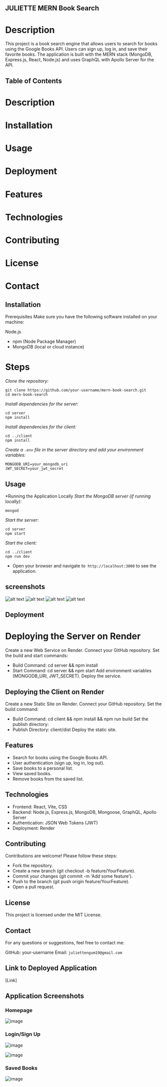 ## JULIETTE MERN Book Search

# Description
This project is a book search engine that allows users to search for books using the Google Books API. Users can sign up, log in, and save their favorite books. The application is built with the MERN stack (MongoDB, Express.js, React, Node.js) and uses GraphQL with Apollo Server for the API.

## Table of Contents
# Description
# Installation
# Usage
# Deployment
# Features
# Technologies
# Contributing
# License
# Contact

## Installation
Prerequisites
Make sure you have the following software installed on your machine:

Node.js
* npm (Node Package Manager)
* MongoDB (local or cloud instance)
# Steps
*Clone the repository:*
```
git clone https://github.com/your-username/mern-book-search.git
cd mern-book-search
```
*Install dependencies for the server:*
```
cd server
npm install
```
*Install dependencies for the client:*
```
cd ../client
npm install
```
*Create a `.env` file in the server directory and add your environment variables:*
```
MONGODB_URI=your_mongodb_uri
JWT_SECRET=your_jwt_secret
```
## Usage
*Running the Application Locally
*Start the MongoDB server (if running locally):*
```
mongod
```
*Start the server:*
```
cd server
npm start
```
*Start the client:*
```
cd ../client
npm run dev
```
* Open your browser and navigate to` http://localhost:3000` to see the application.

## screenshots
![alt text](<client/src/assets/images/Screenshot 2024-08-07 194117.png>)
![alt text](<client/src/assets/images/Screenshot 2024-08-07 194211.png>)
![alt text](<client/src/assets/images/Screenshot 2024-08-07 194356.png>)
![alt text](<client/src/assets/Screenshot 2024-08-07 194709.png>)
## Deployment
# Deploying the Server on Render
Create a new Web Service on Render.
Connect your GitHub repository.
Set the build and start commands:
   * Build Command: cd server && npm install
   * Start Command: cd server && npm start
Add environment variables (MONGODB_URI, JWT_SECRET).
Deploy the service.

## Deploying the Client on Render
Create a new Static Site on Render.
Connect your GitHub repository.
Set the build command:
  * Build Command: cd client && npm install && npm run build
Set the publish directory:
  * Publish Directory: client/dist
Deploy the static site.

## Features

* Search for books using the Google Books API.
* User authentication (sign up, log in, log out).
* Save books to a personal list.
* View saved books.
* Remove books from the saved list.

## Technologies

* Frontend: React, Vite, CSS
* Backend: Node.js, Express.js, MongoDB, Mongoose, GraphQL, Apollo Server
* Authentication: JSON Web Tokens (JWT)
* Deployment: Render

## Contributing

Contributions are welcome! Please follow these steps:

* Fork the repository.
* Create a new branch (git checkout -b feature/YourFeature).
* Commit your changes (git commit -m 'Add some feature').
* Push to the branch (git push origin feature/YourFeature).
* Open a pull request.

## License
This project is licensed under the MIT License.

## Contact
For any questions or suggestions, feel free to contact me:

GitHub: your-username
Email: `juliettengum19@gmail.com`



## Link to Deployed Application
[Link]

## Application Screenshots
### Homepage
![image](https://github.com/user-attachments/assets/53af0512-8ede-4889-82b2-da4ae3c23fb6)

### Login/Sign Up
![image](https://github.com/user-attachments/assets/88439c36-c9c2-4729-839c-21140adb2792)

![image](https://github.com/user-attachments/assets/5c02af5d-10a6-4dc6-81a4-accf6dedc9ef)

### Saved Books
![image](https://github.com/user-attachments/assets/bde5f86c-0e40-4187-ba4a-65c18720b02d)



